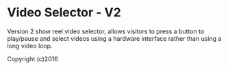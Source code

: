 # Video Selector - V2
Version 2 show reel video selector, allows visitors to press a button to play/pause and select videos using a hardware interface rather than using a long video loop.

Copyright (c)2016
